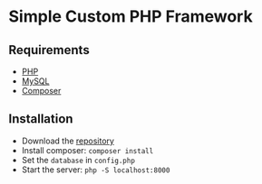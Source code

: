 # Simple Custom PHP Framework

## Requirements

* [PHP](http://php.net/)
* [MySQL](https://www.mysql.com/)
* [Composer](https://getcomposer.org/)

## Installation

* Download the [repository](https://bitbucket.org/BFlorian93/php-custom-framework/get/594e1391b241.zip)
* Install composer: `composer install`
* Set the `database` in `config.php`
* Start the server: `php -S localhost:8000`